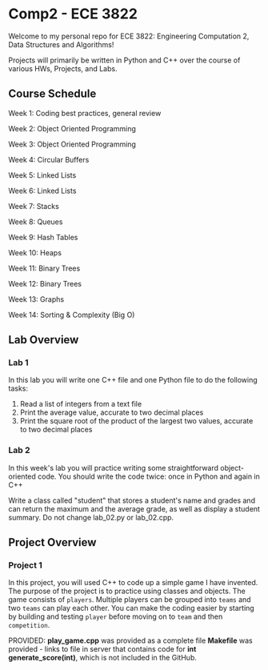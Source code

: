 # Comp2 - ECE 3822

Welcome to my personal repo for ECE 3822: Engineering Computation 2, Data Structures and Algorithms!

Projects will primarily be written in Python and C++ over the course of various HWs, Projects, and Labs.

## Course Schedule
Week 1: Coding best practices, general review

Week 2: Object Oriented Programming

Week 3: Object Oriented Programming

Week 4: Circular Buffers

Week 5: Linked Lists

Week 6: Linked Lists

Week 7: Stacks

Week 8: Queues

Week 9: Hash Tables

Week 10: Heaps

Week 11: Binary Trees

Week 12: Binary Trees

Week 13: Graphs

Week 14: Sorting & Complexity (Big O)

## Lab Overview

### Lab 1
In this lab you will write one C++ file and one Python file to do the following tasks:
1. Read a list of integers from a text file
2. Print the average value, accurate to two decimal places
3. Print the square root of the product of the largest two values, accurate to two decimal places

### Lab 2
In this week's lab you will practice writing some straightforward
object-oriented code. You should write the code twice: once in Python
and again in C++

Write a class called "student" that stores a student's name and grades
and can return the maximum and the average grade, as well as display a
student summary. Do not change lab_02.py or lab_02.cpp.


## Project Overview

### Project 1
In this project, you will used C++ to code up a simple game I have invented.
The purpose of the project is to practice using classes and objects.
The game consists of `players`. Multiple players can be grouped into `teams`
and two `teams` can play each other. You can make the coding easier by starting
by building and testing `player` before moving on to `team` and then `competition`.

PROVIDED: 
**play_game.cpp** was provided as a complete file
**Makefile** was provided - links to file in server that contains code for **int generate_score(int)**, which is not included in the GitHub.